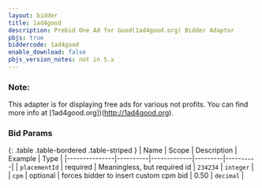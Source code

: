 ```yaml
---
layout: bidder
title: 1ad4good
description: Prebid One Ad for Good(1ad4good.org) Bidder Adaptor
pbjs: true
biddercode: 1ad4good
enable_download: false
pbjs_version_notes: not in 5.x
---
```


### Note:
This adapter is for displaying free ads for various not profits. You can find more info at [1ad4good.org])(http://1ad4good.org).

### Bid Params

{: .table .table-bordered .table-striped }
| Name          | Scope    | Description | Example | Type     |
|---------------|----------|-------------|---------|----------|
| `placementId` | required |  Meaningless, but required id          | `234234`   | `integer` |
| `cpm`         | optional | forces bidder to insert custom cpm bid            |   0.50      | `decimal`  |
